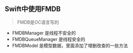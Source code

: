 ## Swift中使用FMDB 

> FMDB是OC语言写的

* FMDBManager 是线程不安全的
* FMDBQueueManager 是线程安全的
* FMDBModel 是模型数据，里面添加了增删改查的一些方法